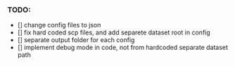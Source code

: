 ### TODO:
- [] change config files to json
- [] fix hard coded scp files, and add separete dataset root in config
- [] separate output folder for each config
- [] implement debug mode in code, not from hardcoded separate dataset path

